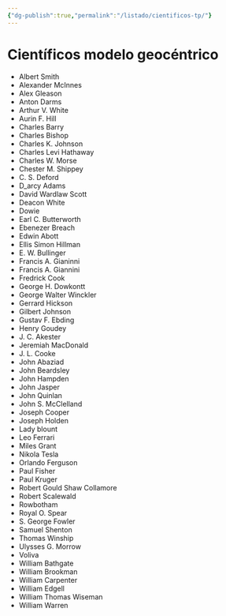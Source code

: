 ```yaml
---
{"dg-publish":true,"permalink":"/listado/cientificos-tp/"}
---
```


# Científicos modelo geocéntrico

- Albert Smith
- Alexander McInnes
- Alex Gleason
- Anton Darms
- Arthur V. White
- Aurin F. Hill
- Charles Barry
- Charles Bishop
- Charles K. Johnson
- Charles Levi Hathaway
- Charles W. Morse
- Chester M. Shippey
- C. S. Deford
- D_arcy Adams
- David Wardlaw Scott
- Deacon White
- Dowie
- Earl C. Butterworth
- Ebenezer Breach
- Edwin Abott
- Ellis Simon Hillman
- E. W. Bullinger
- Francis A. Gianinni
- Francis A. Giannini
- Fredrick Cook
- George H. Dowkontt
- George Walter Winckler
- Gerrard Hickson
- Gilbert Johnson
- Gustav F. Ebding
- Henry Goudey
- J. C. Akester
- Jeremiah MacDonald
- J. L. Cooke
- John Abaziad
- John Beardsley 
- John Hampden 
- John Jasper 
- John Quinlan 
- John S. McClelland 
- Joseph Cooper 
- Joseph Holden 
- Lady blount 
- Leo Ferrari 
- Miles Grant
- Nikola Tesla
- Orlando Ferguson 
- Paul Fisher 
- Paul Kruger 
- Robert Gould Shaw Collamore 
- Robert Scalewald 
- Rowbotham 
- Royal O. Spear 
- S. George Fowler 
- Samuel Shenton 
- Thomas Winship 
- Ulysses G. Morrow 
- Voliva 
- William Bathgate 
- William Brookman 
- William Carpenter 
- William Edgell 
- William Thomas Wiseman 
- William Warren 
